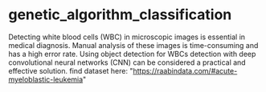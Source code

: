 # genetic_algorithm_classification
Detecting white blood cells (WBC) in microscopic  images is essential in medical diagnosis. Manual analysis of these  images is time-consuming and has a high error rate. Using object  detection for WBCs detection with deep convolutional neural  networks (CNN) can be considered a practical and effective  solution.
find dataset here: "https://raabindata.com/#acute-myeloblastic-leukemia"

